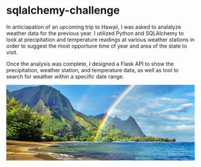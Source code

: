# sqlalchemy-challenge

In anticiapation of an upcoming trip to Hawaii, I was asked to analalyze weather data for the previous year.  I utilized Python and SQLAlchemy to look at precipitation and temperature readings at various weather stations in order to suggest the most opportune time of year and area of the state to visit.  

Once the analysis was complete, I designed a Flask API to show the precipitation, weather station, and temperature data, as well as tool to search for weather within a specific date range.

![Image](https://github.com/carlymckelvy/sqlalchemy-challenge/blob/master/Resources/hawaii.jpg)
